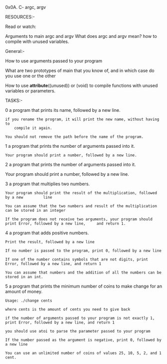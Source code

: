 0x0A. C- argc, argv

RESOURCES:-

Read or watch:

Arguments to main
argc and argv
What does argc and argv mean?
how to compile with unused variables.


General:-

How to use arguments passed to your program

What are two prototypes of main that you know of, and in which case do you use one or the other

How to use __attribute__((unused)) or (void) to compile functions with unused variables or parameters.


TASKS:-

0 a program that prints its name, followed by a new line.
	
	if you rename the program, it will print the new name, without having to 
        compile it again.
	
	You should not remove the path before the name of the program.


1  a program that prints the number of arguments passed into it.

	Your program should print a number, followed by a new line.


2  a program that prints the number of arguments passed into it.

   Your program should print a number, followed by a new line.


3  a program that multiplies two numbers.

	Your program should print the result of the multiplication, followed by a new 	      line
	
	You can assume that the two numbers and result of the multiplication can be stored in an integer
	
	If the program does not receive two arguments, your program should print Error, followed by a new line, 	and return 1.

4  a program that adds positive numbers.

	Print the result, followed by a new line
	
	If no number is passed to the program, print 0, followed by a new line
	
	If one of the number contains symbols that are not digits, print Error, followed by a new line, and return 1
	
	You can assume that numbers and the addition of all the numbers can be stored in an int.


5 a program that prints the minimum number of coins to make change for an amount of money.

	Usage: ./change cents
	
	where cents is the amount of cents you need to give back
	
	if the number of arguments passed to your program is not exactly 1, print Error, followed by a new line, and return 1
	
	you should use atoi to parse the parameter passed to your program
	
	If the number passed as the argument is negative, print 0, followed by a new line
	
	You can use an unlimited number of coins of values 25, 10, 5, 2, and 1 cent.

